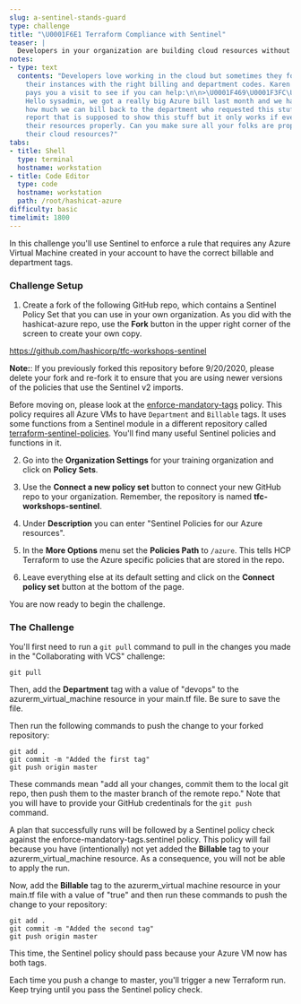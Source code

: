 ```yaml
---
slug: a-sentinel-stands-guard
type: challenge
title: "\U0001F6E1️ Terraform Compliance with Sentinel"
teaser: |
  Developers in your organization are building cloud resources without tagging them properly. You need a way to enforce tagging on all your Azure instances that are built with Terraform. Meet Sentinel, the governance engine for Terraform.
notes:
- type: text
  contents: "Developers love working in the cloud but sometimes they forget to tag
    their instances with the right billing and department codes. Karen from finance
    pays you a visit to see if you can help:\n\n>\U0001F469\U0001F3FC‍\U0001F4BC\U0001F4C8
    Hello sysadmin, we got a really big Azure bill last month and we have no idea
    how much we can bill back to the department who requested this stuff. I have a
    report that is supposed to show this stuff but it only works if everybody tags
    their resources properly. Can you make sure all your folks are properly tagging
    their cloud resources?"
tabs:
- title: Shell
  type: terminal
  hostname: workstation
- title: Code Editor
  type: code
  hostname: workstation
  path: /root/hashicat-azure
difficulty: basic
timelimit: 1800
---
```

In this challenge you'll use Sentinel to enforce a rule that requires any Azure Virtual Machine created in your account to have the correct billable and department tags.

### Challenge Setup

1. Create a fork of the following GitHub repo, which contains a Sentinel Policy Set that you can use in your own organization. As you did with the hashicat-azure repo, use the **Fork** button in the upper right corner of the screen to create your own copy.

https://github.com/hashicorp/tfc-workshops-sentinel

**Note:**: If you previously forked this repository before 9/20/2020, please delete your fork and re-fork it to ensure that you are using newer versions of the policies that use the Sentinel v2 imports.

Before moving on, please look at the [enforce-mandatory-tags](https://github.com/hashicorp/tfc-workshops-sentinel/blob/master/azure/enforce-mandatory-tags.sentinel) policy. This policy requires all Azure VMs to have `Department` and `Billable` tags. It uses some functions from a Sentinel module in a different repository called [terraform-sentinel-policies](https://github.com/hashicorp/terraform-sentinel-policies). You'll find many useful Sentinel policies and functions in it.

2. Go into the **Organization Settings** for your training organization and click on **Policy Sets**.

3. Use the **Connect a new policy set** button to connect your new GitHub repo to your organization. Remember, the repository is named **tfc-workshops-sentinel**.

4. Under **Description** you can enter "Sentinel Policies for our Azure resources".

5. In the **More Options** menu set the **Policies Path** to `/azure`. This tells HCP Terraform to use the Azure specific policies that are stored in the repo.

6. Leave everything else at its default setting and click on the **Connect policy set** button at the bottom of the page.

You are now ready to begin the challenge.

### The Challenge

You'll first need to run a `git pull` command to pull in the changes you made in the "Collaborating with VCS" challenge:

```
git pull
```

Then, add the **Department** tag with a value of "devops" to the azurerm_virtual_machine resource in your main.tf file. Be sure to save the file.

Then run the following commands to push the change to your forked repository:

```
git add .
git commit -m "Added the first tag"
git push origin master
```

These commands mean "add all your changes, commit them to the local git repo, then push them to the master branch of the remote repo." Note that you will have to provide your GitHub credentinals for the `git push` command.

A plan that successfully runs will be followed by a Sentinel policy check against the enforce-mandatory-tags.sentinel policy. This policy will fail because you have (intentionally) not yet added the **Billable** tag to your azurerm_virtual_machine resource. As a consequence, you will not be able to apply the run.

Now, add the **Billable** tag to the azurerm_virtual machine resource in your main.tf file with a value of "true" and then run these commands to push the change to your repository:

```
git add .
git commit -m "Added the second tag"
git push origin master
```

This time, the Sentinel policy should pass because your Azure VM now has both tags.

Each time you push a change to master, you'll trigger a new Terraform run. Keep trying until you pass the Sentinel policy check.